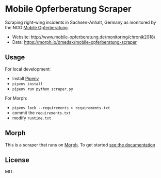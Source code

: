 # Mobile Opferberatung Scraper

Scraping right-wing incidents in Sachsen-Anhalt, Germany as monitored by the NGO [Mobile Opferberatung](https://www.mobile-opferberatung.de/).

-   Website: http://www.mobile-opferberatung.de/monitoring/chronik2018/
-   Data: https://morph.io/dmedak/mobile-opferberatung-scraper

## Usage

For local development:

-   Install [Pipenv](https://github.com/pypa/pipenv)
-   `pipenv install`
-   `pipenv run python scraper.py`

For Morph:

-   `pipenv lock --requirements > requirements.txt`
-   commit the `requirements.txt`
-   modify `runtime.txt`

## Morph

This is a scraper that runs on [Morph](https://morph.io). To get started [see the documentation](https://morph.io/documentation)

## License

MIT.
